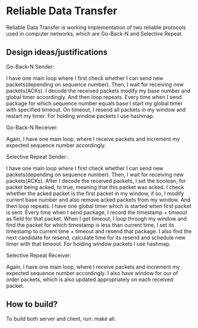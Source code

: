 # Reliable Data Transfer

Reliable Data Transfer is working implementation of two reliable protocols used in computer networks, which are Go-Back-N and Selective Repeat.

## Design ideas/justifications

Go-Back-N Sender:

I have one main loop where I first check whether I can send new packets(depending on sequence number). Then, I wait for receiving new packets(ACKs). I decode the received packets modify my base number and global timer accordingly. And then loop repeats. Every time when I send package for which sequence number equals base I start my global timer with specified timeout. On timeout, I resend all packets in my window and restart my timer. For holding window packets I use hashmap.

Go-Back-N Receiver:

Again, I have one main loop, where I receive packets and increment my expected sequence number accordingly.

Selective Repeat Sender:

I have one main loop where I first check whether I can send new packets(depending on sequence number). Then, I wait for receiving new packets(ACKs). After I decode the received packets, I set the boolean, for packet being acked, to true, meaning that this packet was acked. I check whether the acked packet is the first packet in my window, if so, I modify current base number and also remove acked packets from my window. And then loop repeats. I have one global timer which is started when first packet is sent. Every time when I send package, I record the timestamp + timeout as field for that packet. When I get timeout, I loop through my window and find the packet for which timestamp is less than current time, I set its timestamp to current time + timeout and resend that package. I also find the next candidate for resend, calculate time for its resend and schedule new timer with that timeout. For holding window packets I use hashmap.

Selective Repeat Receiver:

Again, I have one main loop, where I receive packets and increment my expected sequence number accordingly. I also have window for our of order packets, which is also updated appropriately on each received packet.

## How to build?

To build both server and client, run: make all.
